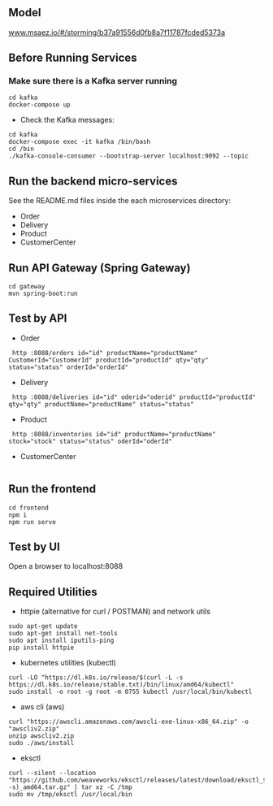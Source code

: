 # 

## Model
www.msaez.io/#/storming/b37a91556d0fb8a7f11787fcded5373a

## Before Running Services
### Make sure there is a Kafka server running
```
cd kafka
docker-compose up
```
- Check the Kafka messages:
```
cd kafka
docker-compose exec -it kafka /bin/bash
cd /bin
./kafka-console-consumer --bootstrap-server localhost:9092 --topic
```

## Run the backend micro-services
See the README.md files inside the each microservices directory:

- Order
- Delivery
- Product
- CustomerCenter


## Run API Gateway (Spring Gateway)
```
cd gateway
mvn spring-boot:run
```

## Test by API
- Order
```
 http :8088/orders id="id" productName="productName" CustomerId="CustomerId" productId="productId" qty="qty" status="status" orderId="orderId" 
```
- Delivery
```
 http :8088/deliveries id="id" oderid="oderid" productId="productId" qty="qty" productName="productName" status="status" 
```
- Product
```
 http :8088/inventories id="id" productName="productName" stock="stock" status="status" oderId="oderId" 
```
- CustomerCenter
```
```


## Run the frontend
```
cd frontend
npm i
npm run serve
```

## Test by UI
Open a browser to localhost:8088

## Required Utilities

- httpie (alternative for curl / POSTMAN) and network utils
```
sudo apt-get update
sudo apt-get install net-tools
sudo apt install iputils-ping
pip install httpie
```

- kubernetes utilities (kubectl)
```
curl -LO "https://dl.k8s.io/release/$(curl -L -s https://dl.k8s.io/release/stable.txt)/bin/linux/amd64/kubectl"
sudo install -o root -g root -m 0755 kubectl /usr/local/bin/kubectl
```

- aws cli (aws)
```
curl "https://awscli.amazonaws.com/awscli-exe-linux-x86_64.zip" -o "awscliv2.zip"
unzip awscliv2.zip
sudo ./aws/install
```

- eksctl 
```
curl --silent --location "https://github.com/weaveworks/eksctl/releases/latest/download/eksctl_$(uname -s)_amd64.tar.gz" | tar xz -C /tmp
sudo mv /tmp/eksctl /usr/local/bin
```

